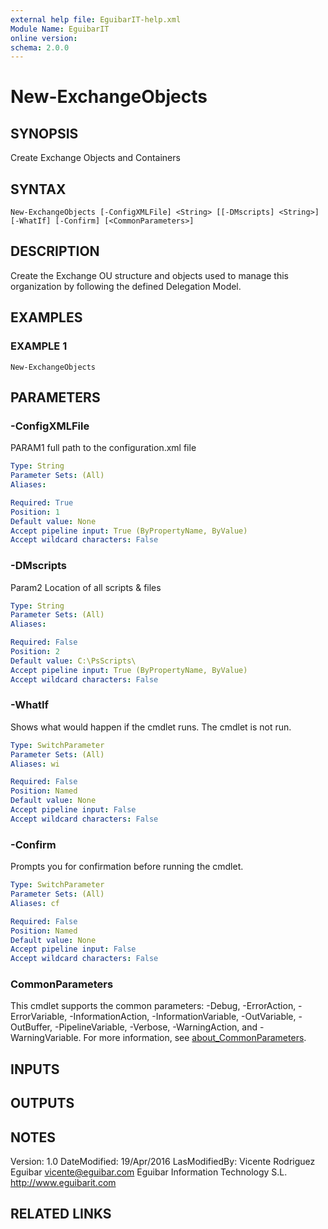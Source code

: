 ```yaml
---
external help file: EguibarIT-help.xml
Module Name: EguibarIT
online version:
schema: 2.0.0
---
```


# New-ExchangeObjects

## SYNOPSIS
Create Exchange Objects and Containers

## SYNTAX

```
New-ExchangeObjects [-ConfigXMLFile] <String> [[-DMscripts] <String>] [-WhatIf] [-Confirm] [<CommonParameters>]
```

## DESCRIPTION
Create the Exchange OU structure and objects used to manage
this organization by following the defined Delegation Model.

## EXAMPLES

### EXAMPLE 1
```
New-ExchangeObjects
```

## PARAMETERS

### -ConfigXMLFile
PARAM1 full path to the configuration.xml file

```yaml
Type: String
Parameter Sets: (All)
Aliases:

Required: True
Position: 1
Default value: None
Accept pipeline input: True (ByPropertyName, ByValue)
Accept wildcard characters: False
```

### -DMscripts
Param2 Location of all scripts & files

```yaml
Type: String
Parameter Sets: (All)
Aliases:

Required: False
Position: 2
Default value: C:\PsScripts\
Accept pipeline input: True (ByPropertyName, ByValue)
Accept wildcard characters: False
```

### -WhatIf
Shows what would happen if the cmdlet runs.
The cmdlet is not run.

```yaml
Type: SwitchParameter
Parameter Sets: (All)
Aliases: wi

Required: False
Position: Named
Default value: None
Accept pipeline input: False
Accept wildcard characters: False
```

### -Confirm
Prompts you for confirmation before running the cmdlet.

```yaml
Type: SwitchParameter
Parameter Sets: (All)
Aliases: cf

Required: False
Position: Named
Default value: None
Accept pipeline input: False
Accept wildcard characters: False
```

### CommonParameters
This cmdlet supports the common parameters: -Debug, -ErrorAction, -ErrorVariable, -InformationAction, -InformationVariable, -OutVariable, -OutBuffer, -PipelineVariable, -Verbose, -WarningAction, and -WarningVariable. For more information, see [about_CommonParameters](http://go.microsoft.com/fwlink/?LinkID=113216).

## INPUTS

## OUTPUTS

## NOTES
Version:         1.0
DateModified:    19/Apr/2016
LasModifiedBy:   Vicente Rodriguez Eguibar
vicente@eguibar.com
Eguibar Information Technology S.L.
http://www.eguibarit.com

## RELATED LINKS
